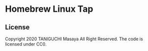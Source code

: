 # Homebrew Linux Tap

## License

Copyright 2020 TANIGUCHI Masaya All Right Reserved.
The code is licensed under CC0.
